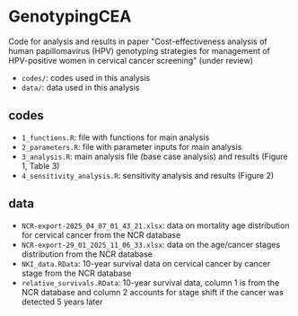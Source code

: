 # GenotypingCEA
Code for analysis and results in paper "Cost-effectiveness analysis of human papillomavirus (HPV) genotyping strategies for management of HPV-positive women in cervical cancer screening" (under review)

- `codes/`: codes used in this analysis
- `data/`: data used in this analysis
  
## codes
- `1_functions.R`: file with functions for main analysis
- `2_parameters.R`: file with parameter inputs for main analysis
- `3_analysis.R`: main analysis file (base case analysis) and results (Figure 1, Table 3)
- `4_sensitivity_analysis.R`: sensitivity analysis and results (Figure 2)

## data
- `NCR-export-2025_04_07_01_43_21.xlsx`: data on mortality age distribution for cervical cancer from the NCR database 
- `NCR-export-29_01_2025_11_06_33.xlsx`: data on the age/cancer stages distribution from the NCR database
- `NKI_data.RData`: 10-year survival data on cervical cancer by cancer stage from the NCR database
- `relative_survivals.RData`: 10-year survival data, column 1 is from the NCR database and column 2 accounts for stage shift if the cancer was detected 5 years later 
